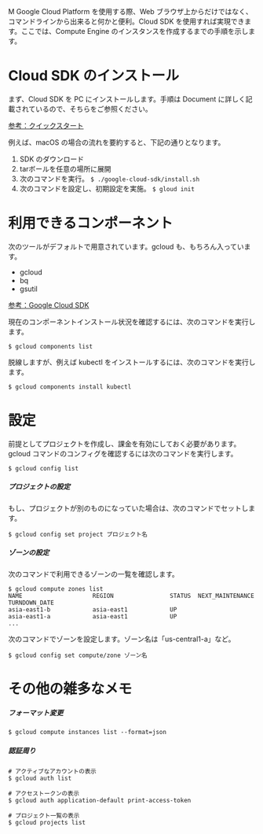 M
Google Cloud Platform を使用する際、Web ブラウザ上からだけではなく、コマンドラインから出来ると何かと便利。Cloud SDK を使用すれば実現できます。ここでは、Compute Engine のインスタンスを作成するまでの手順を示します。

# Cloud SDK のインストール

まず、Cloud SDK を PC にインストールします。手順は Document に詳しく記載されているので、そちらをご参照ください。

[参考：クイックスタート](https://cloud.google.com/sdk/docs/quickstarts?hl=ja)

例えば、macOS の場合の流れを要約すると、下記の通りとなります。
1. SDK のダウンロード
2. tarボールを任意の場所に展開
3. 次のコマンドを実行。
```$ ./google-cloud-sdk/install.sh```
4. 次のコマンドを設定し、初期設定を実施。
```$ gloud init```

# 利用できるコンポーネント

次のツールがデフォルトで用意されています。gcloud も、もちろん入っています。
* gcloud
* bq
* gsutil

[参考：Google Cloud SDK](https://cloud.google.com/sdk/docs/overview?hl=ja)

現在のコンポーネントインストール状況を確認するには、次のコマンドを実行します。

```$ gcloud components list```

脱線しますが、例えば kubectl をインストールするには、次のコマンドを実行します。

```$ gcloud components install kubectl```


# 設定

前提としてプロジェクトを作成し、課金を有効にしておく必要があります。
gcloud コマンドのコンフィグを確認するには次のコマンドを実行します。

```
$ gcloud config list
```

##### プロジェクトの設定

もし、プロジェクトが別のものになっていた場合は、次のコマンドでセットします。

```
$ gcloud config set project プロジェクト名
```

##### ゾーンの設定

次のコマンドで利用できるゾーンの一覧を確認します。

```shell-session
$ gcloud compute zones list
NAME                    REGION                STATUS  NEXT_MAINTENANCE  TURNDOWN_DATE
asia-east1-b            asia-east1            UP
asia-east1-a            asia-east1            UP
...
```

次のコマンドでゾーンを設定します。ゾーン名は「us-central1-a」など。

```
$ gcloud config set compute/zone ゾーン名
```

# その他の雑多なメモ

##### フォーマット変更

```
$ gcloud compute instances list --format=json
```

##### 認証周り

```
# アクティブなアカウントの表示
$ gcloud auth list

# アクセストークンの表示
$ gcloud auth application-default print-access-token

# プロジェクト一覧の表示
$ gcloud projects list
```
